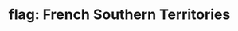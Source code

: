 ---
layout: flags
title: "flag: French Southern Territories"
emoji: flag_french_southern_territories
permalink: 🇹🇫.html
---